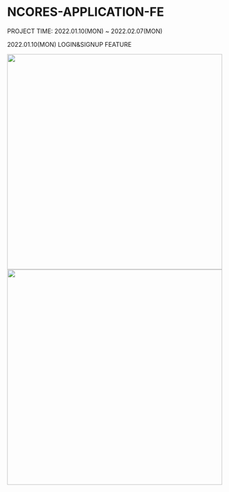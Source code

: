 # NCORES-APPLICATION-FE
PROJECT TIME: 2022.01.10(MON) ~ 2022.02.07(MON)


2022.01.10(MON)
LOGIN&SIGNUP FEATURE


<img src="https://user-images.githubusercontent.com/77526745/148815454-a29100cf-2e5a-4cae-bae6-bcb3ed1a3b80.png" height="500px"/>
<img src="https://user-images.githubusercontent.com/77526745/148816020-39b7554b-54bd-4965-a0c5-e6089e029d24.png" height="500px"/>
